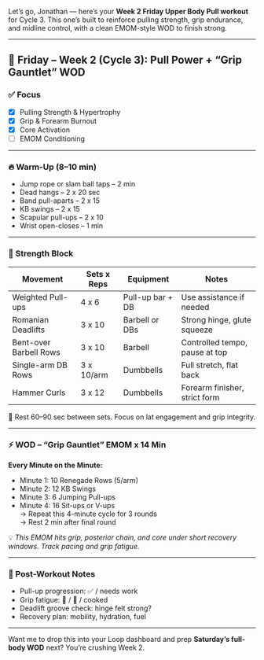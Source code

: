 Let’s go, Jonathan — here’s your **Week 2 Friday Upper Body Pull workout** for Cycle 3. This one’s built to reinforce pulling strength, grip endurance, and midline control, with a clean EMOM-style WOD to finish strong.

---

## 🧲 Friday – Week 2 (Cycle 3): Pull Power + “Grip Gauntlet” WOD

### ✅ Focus
- [x] Pulling Strength & Hypertrophy  
- [x] Grip & Forearm Burnout  
- [x] Core Activation  
- [ ] EMOM Conditioning  

---

### 🔥 Warm-Up (8–10 min)
- Jump rope or slam ball taps – 2 min  
- Dead hangs – 2 x 20 sec  
- Band pull-aparts – 2 x 15  
- KB swings – 2 x 15  
- Scapular pull-ups – 2 x 10  
- Wrist open-closes – 1 min

---

### 🧱 Strength Block  
| Movement                  | Sets x Reps | Equipment            | Notes                          |
|---------------------------|-------------|----------------------|--------------------------------|
| Weighted Pull-ups         | 4 x 6       | Pull-up bar + DB     | Use assistance if needed       |
| Romanian Deadlifts        | 3 x 10      | Barbell or DBs       | Strong hinge, glute squeeze    |
| Bent-over Barbell Rows    | 3 x 10      | Barbell              | Controlled tempo, pause at top |
| Single-arm DB Rows        | 3 x 10/arm  | Dumbbells            | Full stretch, flat back        |
| Hammer Curls              | 3 x 12      | Dumbbells            | Forearm finisher, strict form  |

🧠 Rest 60–90 sec between sets. Focus on lat engagement and grip integrity.

---

### ⚡️ WOD – “Grip Gauntlet” EMOM x 14 Min

**Every Minute on the Minute:**

- Minute 1: 10 Renegade Rows (5/arm)  
- Minute 2: 12 KB Swings  
- Minute 3: 6 Jumping Pull-ups  
- Minute 4: 16 Sit-ups or V-ups  
→ Repeat this 4-minute cycle for 3 rounds  
→ Rest 2 min after final round

💡 *This EMOM hits grip, posterior chain, and core under short recovery windows. Track pacing and grip fatigue.*

---

### 💬 Post-Workout Notes
- Pull-up progression: ✅ / needs work  
- Grip fatigue: 💪 / 🥵 / cooked  
- Deadlift groove check: hinge felt strong?  
- Recovery plan: mobility, hydration, fuel

---

Want me to drop this into your Loop dashboard and prep **Saturday’s full-body WOD** next? You’re crushing Week 2.